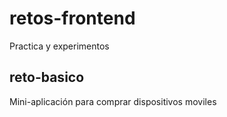 # retos-frontend
Practica y experimentos 

## reto-basico
Mini-aplicación para comprar dispositivos moviles
